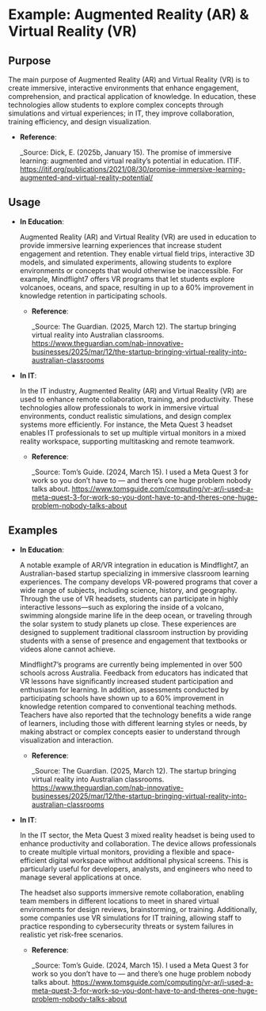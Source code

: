 # Example: Augmented Reality (AR) & Virtual Reality (VR)

## Purpose

The main purpose of Augmented Reality (AR) and Virtual Reality (VR) is to create immersive, interactive environments that enhance engagement, comprehension, and practical application of knowledge. In education, these technologies allow students to explore complex concepts through simulations and virtual experiences; in IT, they improve collaboration, training efficiency, and design visualization.


- **Reference**:  

  _Source: Dick, E. (2025b, January 15). The promise of immersive learning: augmented and virtual reality’s potential in education. ITIF. https://itif.org/publications/2021/08/30/promise-immersive-learning-augmented-and-virtual-reality-potential/

## Usage

- **In Education**:  

  Augmented Reality (AR) and Virtual Reality (VR) are used in education to provide immersive learning experiences that increase student engagement and retention. They enable virtual field trips, interactive 3D models, and simulated experiments, allowing students to explore environments or concepts that would otherwise be inaccessible. For example, Mindflight7 offers VR programs that let students explore volcanoes, oceans, and space, resulting in up to a 60% improvement in knowledge retention in participating schools.


  - **Reference**:  

    _Source: The Guardian. (2025, March 12). The startup bringing virtual reality into Australian classrooms. https://www.theguardian.com/nab-innovative-businesses/2025/mar/12/the-startup-bringing-virtual-reality-into-australian-classrooms


- **In IT**:  

  In the IT industry, Augmented Reality (AR) and Virtual Reality (VR) are used to enhance remote collaboration, training, and productivity. These technologies allow professionals to work in immersive virtual environments, conduct realistic simulations, and design complex systems more efficiently. For instance, the Meta Quest 3 headset enables IT professionals to set up multiple virtual monitors in a mixed reality workspace, supporting multitasking and remote teamwork.


  - **Reference**:  

    _Source: Tom’s Guide. (2024, March 15). I used a Meta Quest 3 for work so you don’t have to — and there’s one huge problem nobody talks about. https://www.tomsguide.com/computing/vr-ar/i-used-a-meta-quest-3-for-work-so-you-dont-have-to-and-theres-one-huge-problem-nobody-talks-about


## Examples


- **In Education**:  

  A notable example of AR/VR integration in education is Mindflight7, an Australian-based startup specializing in immersive classroom learning experiences. The company develops VR-powered programs that cover a wide range of subjects, including science, history, and geography. Through the use of VR headsets, students can participate in highly interactive lessons—such as exploring the inside of a volcano, swimming alongside marine life in the deep ocean, or traveling through the solar system to study planets up close. These experiences are designed to supplement traditional classroom instruction by providing students with a sense of presence and engagement that textbooks or videos alone cannot achieve.

    Mindflight7’s programs are currently being implemented in over 500 schools across Australia. Feedback from educators has indicated that VR lessons have significantly increased student participation and enthusiasm for learning. In addition, assessments conducted by participating schools have shown up to a 60% improvement in knowledge retention compared to conventional teaching methods. Teachers have also reported that the technology benefits a wide range of learners, including those with different learning styles or needs, by making abstract or complex concepts easier to understand through visualization and interaction.


  - **Reference**:  

    _Source: The Guardian. (2025, March 12). The startup bringing virtual reality into Australian classrooms. https://www.theguardian.com/nab-innovative-businesses/2025/mar/12/the-startup-bringing-virtual-reality-into-australian-classrooms


- **In IT**:  

    In the IT sector, the Meta Quest 3 mixed reality headset is being used to enhance productivity and collaboration. The device allows professionals to create multiple virtual monitors, providing a flexible and space-efficient digital workspace without additional physical screens. This is particularly useful for developers, analysts, and engineers who need to manage several applications at once.

    The headset also supports immersive remote collaboration, enabling team members in different locations to meet in shared virtual environments for design reviews, brainstorming, or training. Additionally, some companies use VR simulations for IT training, allowing staff to practice responding to cybersecurity threats or system failures in realistic yet risk-free scenarios.

  - **Reference**:  

    _Source: Tom’s Guide. (2024, March 15). I used a Meta Quest 3 for work so you don’t have to — and there’s one huge problem nobody talks about. https://www.tomsguide.com/computing/vr-ar/i-used-a-meta-quest-3-for-work-so-you-dont-have-to-and-theres-one-huge-problem-nobody-talks-about